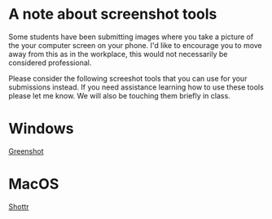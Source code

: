 # A note about screenshot tools
Some students have been submitting images where you take a picture of the your computer screen on your phone. I'd like to encourage you to move away from this as in the workplace, this would not necessarily be considered professional.

Please consider the following screeshot tools that you can use for your submissions instead. If you need assistance learning how to use these tools please let me know. We will also be touching them briefly in class.

# Windows
[Greenshot](https://getgreenshot.org/)

# MacOS
[Shottr](https://shottr.cc/)